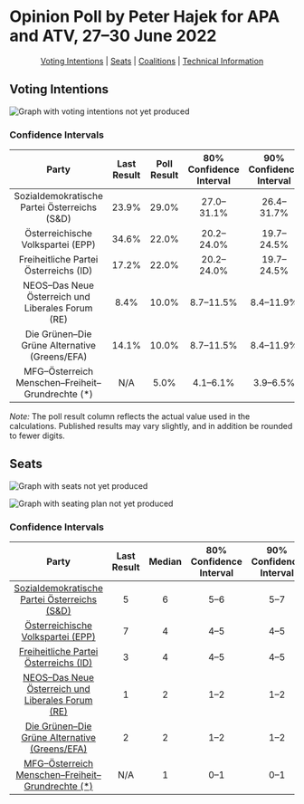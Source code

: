# Opinion Poll by Peter Hajek for APA and ATV, 27–30 June 2022

<p align="center"><a href="#voting-intentions">Voting Intentions</a> | <a href="#seats">Seats</a> | <a href="#coalitions">Coalitions</a> | <a href="#technical-information">Technical Information</a></p>

## Voting Intentions

![Graph with voting intentions not yet produced](2022-06-30-PeterHajek.png "Voting Intentions")

### Confidence Intervals

| Party | Last Result | Poll Result | 80% Confidence Interval | 90% Confidence Interval | 95% Confidence Interval | 99% Confidence Interval |
|:-----:|:-----------:|:-----------:|:-----------------------:|:-----------------------:|:-----------------------:|:-----------------------:|
| Sozialdemokratische Partei Österreichs (S&D) | 23.9% | 29.0% | 27.0–31.1% |26.4–31.7% |26.0–32.3% |25.0–33.3% |
| Österreichische Volkspartei (EPP) | 34.6% | 22.0% | 20.2–24.0% |19.7–24.5% |19.3–25.0% |18.4–26.0% |
| Freiheitliche Partei Österreichs (ID) | 17.2% | 22.0% | 20.2–24.0% |19.7–24.5% |19.3–25.0% |18.4–26.0% |
| NEOS–Das Neue Österreich und Liberales Forum (RE) | 8.4% | 10.0% | 8.7–11.5% |8.4–11.9% |8.1–12.3% |7.5–13.0% |
| Die Grünen–Die Grüne Alternative (Greens/EFA) | 14.1% | 10.0% | 8.7–11.5% |8.4–11.9% |8.1–12.3% |7.5–13.0% |
| MFG–Österreich Menschen–Freiheit–Grundrechte (*) | N/A | 5.0% | 4.1–6.1% |3.9–6.5% |3.7–6.8% |3.3–7.3% |

*Note:* The poll result column reflects the actual value used in the calculations. Published results may vary slightly, and in addition be rounded to fewer digits.

## Seats

![Graph with seats not yet produced](2022-06-30-PeterHajek-seats.png "Seats")

![Graph with seating plan not yet produced](2022-06-30-PeterHajek-seating-plan.png "Seating Plan")

### Confidence Intervals

| Party | Last Result | Median | 80% Confidence Interval | 90% Confidence Interval | 95% Confidence Interval | 99% Confidence Interval |
|:-----:|:-----------:|:------:|:-----------------------:|:-----------------------:|:-----------------------:|:-----------------------:|
| <a href="#sozialdemokratische-partei-österreichs-(s&d)">Sozialdemokratische Partei Österreichs (S&D)</a> | 5 | 6 | 5–6 |5–7 |5–7 |5–7 |
| <a href="#österreichische-volkspartei-(epp)">Österreichische Volkspartei (EPP)</a> | 7 | 4 | 4–5 |4–5 |4–5 |4–5 |
| <a href="#freiheitliche-partei-österreichs-(id)">Freiheitliche Partei Österreichs (ID)</a> | 3 | 4 | 4–5 |4–5 |4–5 |3–5 |
| <a href="#neos–das-neue-österreich-und-liberales-forum-(re)">NEOS–Das Neue Österreich und Liberales Forum (RE)</a> | 1 | 2 | 1–2 |1–2 |1–2 |1–2 |
| <a href="#die-grünen–die-grüne-alternative-(greens/efa)">Die Grünen–Die Grüne Alternative (Greens/EFA)</a> | 2 | 2 | 1–2 |1–2 |1–2 |1–2 |
| <a href="#mfg–österreich-menschen–freiheit–grundrechte-(*)">MFG–Österreich Menschen–Freiheit–Grundrechte (*)</a> | N/A | 1 | 0–1 |0–1 |0–1 |0–1 |

